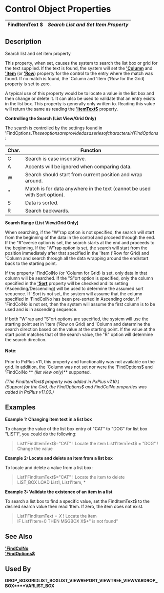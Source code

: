 # Control Object Properties

**FindItemText $** |  **_Search List and Set Item Property_**  
---|---  
  
## Description

Search list and set item property

This property, when set, causes the system to search the list box or grid for the text supplied. If the text is found, the system will set the **['Column](column.md)** and **['Item](item.md)** (or **['Row](row.md)**) property for the control to the entry where the match was found. If no match is found, the 'Column and 'Item ('Row for the Grid) property is set to zero.

A typical use of this property would be to locate a value in the list box and then change or delete it. It can also be used to validate that an entry exists in the list box. This property is generally only written to. Reading this value will return the same as reading the **['ItemText$](itemtext_.md)** property.

**Controlling the Search (List View/Grid Only)**

The search is controlled by the settings found in 'FindOptions$. These options are provided as a series of characters in 'FindOptions$:

**Char.** |  **Function**  
---|---  
C |  Search is case insensitive.  
A |  Accents will be ignored when comparing data.  
W |  Search should start from current position and wrap around.  
* |  Match is for data anywhere in the text (cannot be used with Sort option).  
S |  Data is sorted.  
R |  Search backwards.  
  
**Search Range (List View/Grid Only)**

When searching, if the "W"rap option is not specified, the search will start from the beginning of the data in the control and proceed through the end. If the "R"everse option is set, the search starts at the end and proceeds to the beginning. If the "W"rap option is set, the search will start from the position immediately after that specified in the 'Item ('Row for Grid) and 'Column and search through all the data wrapping around the end/start back to the starting point. 

If the property 'FindColNo (or 'Column for Grid) is set, only data in that column will be searched. If the "S"ort option is specified, only the column specified in the **['Sort](sort.md)** property will be checked and its setting (Ascending/Descending) will be used to determine the assumed sort sequence. If 'Sort is not set, the system will assume that the column specified in 'FindColNo has been pre-sorted in Ascending order. If 'FindColNo is not set, then the system will assume the first column is to be used and is in ascending sequence. 

If both "W"rap and "S"ort options are specified, the system will use the starting point set in 'Item ('Row on Grid) and 'Column and determine the search direction based on the value at the starting point. If the value at the start point matches that of the search value, the "R" option will determine the search direction.

#### **Note:**  
Prior to PxPlus v11, this property and functionality was not available on the grid. In addition, the 'Column was not set nor were the 'FindOptions$ and 'FindColNo ** _(list view only)_** supported.

_(The FindItemText$ property was added in PxPlus v7.10.)  
(Support for the Grid, the FindOptions$ and FindColNo properties was added in PxPlus v11.00.)_

## Examples

**Example 1: Changing item text in a list box**

To change the value of the list box entry of "CAT" to "DOG" for list box "LIST1", you could do the following:

> List1'FindItemText$="CAT" ! Locate the item  
>  List1'ItemText$ = "DOG" ! Change the value

**Example 2: Locate and delete an item from a list box**

To locate and delete a value from a list box:

> List1'FindItemText$="CAT" ! Locate the item to delete  
>  LIST_BOX LOAD List1, List1'Item, *

**Example 3: Validate the existence of an item in a list**

To search a list box to find a specific value, set the FindItemText$ to the desired search value then read 'Item. If zero, the item does not exist.

> List1'FindItemText$=X$ ! Locate the item  
>  IF List1'Item=0 THEN MSGBOX X$+" is not found"

## See Also

[**'FindColNo**](findcolno.md)  
[**'FindOptions$**](findoptions.md)

## Used By 

**DROP_BOX****GRID****LIST_BOX****LIST_VIEW****REPORT_VIEW****TREE_VIEW****VARDROP_BOX****VARLIST_BOX**
